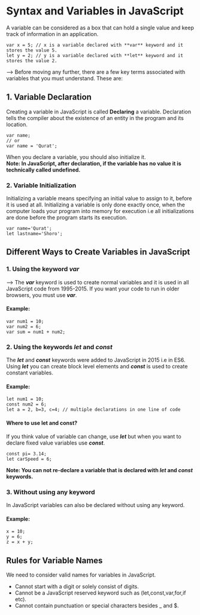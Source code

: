 # Syntax and Variables in JavaScript 
A variable can be considered as a box that can hold a single value and keep track of information in an application. <br>
```
var x = 5; // x is a variable declared with **var** keyword and it stores the value 5. 
let y = 2; // y is a variable declared with **let** keyword and it stores the value 2. 
```
--> Before moving any further, there are a few key terms associated with variables that you must understand. These are:
## 1. Variable Declaration
Creating a variable in JavaScript is called **Declaring** a variable. Declaration tells the compiler about the existence of an entity in the program and its location. 
```
var name;
// or
var name = 'Qurat';
```
When you declare a variable, you should also initialize it.<br> 
**Note: In JavaScript, after declaration, if the variable has no value it is technically called undefined.**
### 2. Variable Initialization
Initializing a variable means specifying an initial value to assign to it, before it is used at all. Initializing a variable is only done exactly once, when the computer loads your program into memory for execution i.e all initializations are done before the program starts its execution.
```
var name='Qurat';
let lastname='Shoro';
```
## Different Ways to Create Variables in JavaScript 
### 1. Using the keyword _var_
--> The _**var**_ keyword is used to create normal variables and it is used in all JavaScript code from 1995-2015. If you want your code to run in older browsers, you must use _**var**_.
#### Example:
```
var num1 = 10;
var num2 = 6;
var sum = num1 + num2;
```
### 2. Using the keywords _let_ and _const_ 
The _**let**_ and _**const**_ keywords were added to JavaScript in 2015 i.e in ES6. Using _**let**_ you can create block level elements and _**const**_ is used to create constant variables.
#### Example:
```
let num1 = 10;
const num2 = 6;
let a = 2, b=3, c=4; // multiple declarations in one line of code
```
#### Where to use let and const?
If you think value of variable can change, use _**let**_ but when you want to declare fixed value variables use _**const**_.
```
const pi= 3.14;
let carSpeed = 6;
``` 
**Note: You can not re-declare a variable that is declared with _let_ and _const_ keywords.**
### 3. Without using any keyword
In JavaScript variables can also be declared without using any keyword.
#### Example:
```
x = 10;
y = 6;
z = x + y;
```
## Rules for Variable Names
We need to consider valid names for variables in JavaScript.
- Cannot start with a digit or solely consist of digits.
- Cannot be a JavaScript reserved keyword such as (let,const,var,for,if etc).
- Cannot contain punctuation or special characters besides _ and $.
